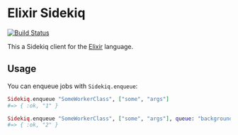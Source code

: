 # Elixir Sidekiq

[![Build Status](https://travis-ci.org/ejholmes/exsidekiq.png)](https://travis-ci.org/ejholmes/exsidekiq)

This a Sidekiq client for the [Elixir](http://elixir-lang.org) language.

## Usage

You can enqueue jobs with `Sidekiq.enqueue`:

```elixir
Sidekiq.enqueue "SomeWorkerClass", ["some", "args"]
#=> { :ok, "1" }

Sidekiq.enqueue "SomeWorkerClass", ["some", "args"], queue: "background", retry: 5
#=> { :ok, "2" }
```

